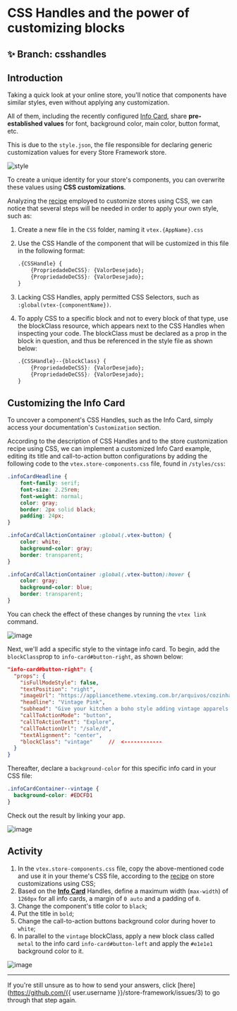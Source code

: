 # CSS Handles and the power of customizing blocks

## :sparkles: **Branch:** csshandles

## Introduction

Taking a quick look at your online store, you'll notice that components have similar styles, even without applying any customization. 

All of them, including the recently configured [Info Card](https://vtex.io/docs/components/all/vtex.store-components/info-card), share **pre-established values** for font, background color, main color, button format, etc.

This is due to the `style.json`, the file responsible for declaring generic customization values for every Store Framework store. 

![style](https://user-images.githubusercontent.com/52087100/69889933-60854400-12d2-11ea-8d11-97aef0f3bf83.png)

To create a unique identity for your store's components, you can overwrite these values using **CSS customizations**.

Analyzing the [recipe](https://vtex.io/docs/recipes/style/using-css-handles-for-store-customization) employed to customize stores using CSS, we can notice that several steps will be needed in order to apply your own style, such as:

1. Create a new file in the `CSS` folder, naming it `vtex.{AppName}.css`
2. Use the CSS Handle of the component that will be customized in this file in the following format: 

    ```css
    .{CSSHandle} {
        {PropriedadeDeCSS}: {ValorDesejado};
        {PropriedadeDeCSS}: {ValorDesejado};
    }
    ```

3. Lacking CSS Handles, apply permitted CSS Selectors, such as `:global(vtex-{componentName})`.
4. To apply CSS to a specific block and not to every block of that type, use the blockClass resource, which appears next to the CSS Handles when inspecting your code. The blockClass must be declared as a prop in the block in question, and thus be referenced in the style file as shown below:

    ```css
    .{CSSHandle}--{blockClass} {
        {PropriedadeDeCSS}: {ValorDesejado};
        {PropriedadeDeCSS}: {ValorDesejado};
    }
    ```

## Customizing the Info Card

To uncover a component's CSS Handles, such as the Info Card, simply access your documentation's `Customization` section.

According to the description of CSS Handles and to the store customization recipe using CSS, we can implement a customized Info Card example, editing its title and call-to-action button configurations by adding the following code to the  `vtex.store-components.css` file, found in `/styles/css`:

```css
.infoCardHeadline {
    font-family: serif;
    font-size: 2.25rem;
    font-weight: normal;
    color: gray;
    border: 2px solid black;
    padding: 24px;
}

.infoCardCallActionContainer :global(.vtex-button) {
    color: white;
    background-color: gray;
    border: transparent;
}

.infoCardCallActionContainer :global(.vtex-button):hover {
    color: gray;
    background-color: blue;
    border: transparent;
}
```

You can check the effect of these changes by running the `vtex link` command.

![image](https://user-images.githubusercontent.com/12139385/70145123-2626f880-167e-11ea-97f4-65aaacba74c3.png)

Next, we'll add a specific style to the vintage info card. To begin, add the `blockClass`prop to `info-card#button-right`, as shown below:

```json
"info-card#button-right": {
  "props": {
    "isFullModeStyle": false,
    "textPosition": "right",
    "imageUrl": "https://appliancetheme.vteximg.com.br/arquivos/cozinha-rosa-min.png",
    "headline": "Vintage Pink",
    "subhead": "Give your kitchen a boho style adding vintage apparels.<br>Available until January 2020.",
    "callToActionMode": "button",
    "callToActionText": "Explore",
    "callToActionUrl": "/sale/d",
    "textAlignment": "center",
    "blockClass": "vintage"     //  <------------
  }
}
```

Thereafter, declare a `background-color` for this specific info card in your CSS file:

```css
.infoCardContainer--vintage {
  background-color: #EDCFD1
}
```

Check out the result by linking your app.

![image](https://user-images.githubusercontent.com/12139385/70145268-743bfc00-167e-11ea-9dca-070d444b16b5.png)

## Activity

1. In the `vtex.store-components.css` file, copy the above-mentioned code and use it in your theme's CSS file, according to the [recipe](https://vtex.io/docs/recipes/style/using-css-handles-for-store-customization) on store customizations using CSS; 
2. Based on the [**Info Card**](https://vtex.io/docs/components/all/vtex.store-components/info-card) Handles, define a maximum width (`max-width`) of `1260px` for all info cards, a margin of `0 auto` and a padding of `0`.
3. Change the component's title color to `black`;
4. Put the title in `bold`;
5. Change the call-to-action buttons background color during hover to `white`;
6. In parallel to the `vintage` blockClass, apply a new block class called `metal` to the info card `info-card#button-left` and apply the `#e1e1e1` background color to it.

![image](https://user-images.githubusercontent.com/12139385/70145478-ead8f980-167e-11ea-8951-5d4b98e6d5c0.png)

----

If you're still unsure as to how to send your answers, click [here](https://github.com/{{ user.username }}/store-framework/issues/3) to go through that step again.